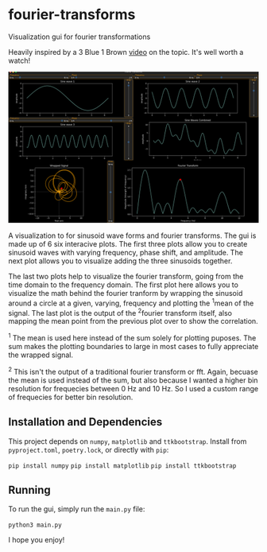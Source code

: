 # fourier-transforms

Visualization gui for fourier transformations

Heavily inspired by a 3 Blue 1 Brown [video](https://www.youtube.com/watch?v=spUNpyF58BY) on the topic. It's well worth a watch!

![GUI Example](gui_example.png "Screenshot")

A visualization to for sinusoid wave forms and fourier transforms.
The gui is made up of 6 six interacive plots. The first three plots allow
you to create sinusoid waves with varying frequency, phase shift, and amplitude.
The next plot allows you to visualize adding the three sinusoids together.

The last two plots help to visualize the fourier transform, going from the
time domain to the frequency domain. The first plot here allows you to visualize
the math behind the fourier tranform by wrapping
the sinusoid around a circle at a given, varying, frequency and plotting the <sup>1</sup>mean of the signal.
The last plot is the output of the <sup>2</sup>fourier transform itself, also mapping
the mean point from the previous plot over to show the correlation.

<sup>1</sup> The mean is used here instead of the sum solely for plotting puposes. The sum makes the 
plotting boundaries to large in most cases to fully appreciate the wrapped signal.

<sup>2</sup> This isn't the output of a traditional fourier transform or fft. Again, becuase the mean is used instead of the sum, but also because I wanted a higher bin resolution for frequecies between 0 Hz and 10 Hz. So I used a custom range of frequecies for better bin resolution.

## Installation and Dependencies

This project depends on `numpy`, `matplotlib` and `ttkbootstrap`.
Install from `pyproject.toml`, `poetry.lock`, or directly with `pip`:

`pip install numpy`
`pip install matplotlib`
`pip install ttkbootstrap`

## Running

To run the gui, simply run the `main.py` file:

`python3 main.py`

I hope you enjoy!
